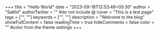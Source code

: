 +++
title = "Hello World"
date = "2023-09-18T12:53:48+05:30"
author = "Sakhil"
authorTwitter = "" #do not include @
cover = "This is a test page"
tags = ["", ""]
keywords = ["", ""]
description = "Welcome to the blog"
showFullContent = false
readingTime = true
hideComments = false
color = "" #color from the theme settings
+++


